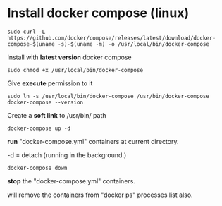 # **Install docker compose (linux)**

`sudo curl -L https://github.com/docker/compose/releases/latest/download/docker-compose-$(uname -s)-$(uname -m) -o /usr/local/bin/docker-compose`

Install with **latest version** docker compose

`sudo chmod +x /usr/local/bin/docker-compose`

Give **execute** permission to it

`sudo ln -s /usr/local/bin/docker-compose /usr/bin/docker-compose`
`docker-compose --version`

Create a **soft link** to /usr/bin/ path


`docker-compose up -d`

**run** "docker-compose.yml" containers at current directory.

-d = detach (running in the background.)

`docker-compose down`

**stop** the "docker-compose.yml" containers.

will remove the containers from "docker ps" processes list also.
